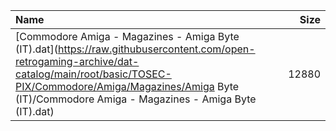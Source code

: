 |Name|Size|
|:---|---:|
|[Commodore Amiga - Magazines - Amiga Byte (IT).dat](https://raw.githubusercontent.com/open-retrogaming-archive/dat-catalog/main/root/basic/TOSEC-PIX/Commodore/Amiga/Magazines/Amiga Byte (IT)/Commodore Amiga - Magazines - Amiga Byte (IT).dat)|12880|
